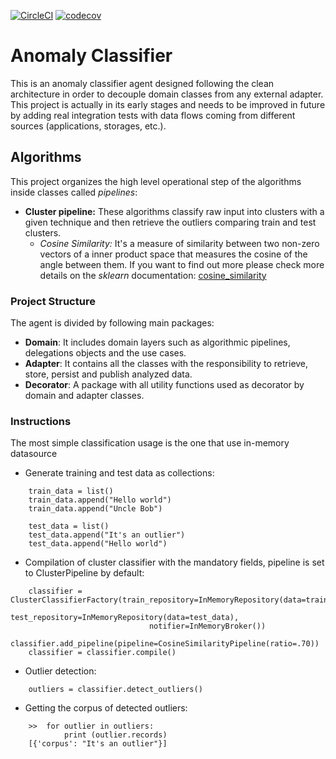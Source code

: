 [![CircleCI](https://circleci.com/gh/lorenzomartino86/anomaly-detector.svg?style=shield&circle-token=:circle-token)](https://circleci.com/gh/lorenzomartino86/anomaly-detector)
[![codecov](https://codecov.io/gh/lorenzomartino86/anomaly-detector/branch/master/graph/badge.svg)](https://codecov.io/gh/lorenzomartino86/anomaly-detector)

# Anomaly Classifier
This is an anomaly classifier agent designed following the clean architecture in order to decouple domain classes from any external adapter. This project is actually in its early stages and needs to be improved in future by adding real integration tests with data flows coming from different sources (applications, storages, etc.).

## Algorithms
This project organizes the high level operational step of the algorithms inside classes called *pipelines*:
* **Cluster pipeline:** These algorithms classify raw input into clusters with a given technique and then retrieve the outliers comparing train and test clusters.
  * *Cosine Similarity:* It's a measure of similarity between two non-zero vectors of a inner product space that measures the cosine of the angle between them. If you want to find out more please check more details on the *sklearn* documentation: [cosine_similarity](http://scikit-learn.org/stable/modules/generated/sklearn.metrics.pairwise.cosine_similarity.html)

### Project Structure
The agent is divided by following main packages:
* **Domain**: It includes domain layers such as algorithmic pipelines, delegations objects and the use cases.
* **Adapter**: It contains all the classes with the responsibility to retrieve, store, persist and publish analyzed data.
* **Decorator**: A package with all utility functions used as decorator by domain and adapter classes.


### Instructions
The most simple classification usage is the one that use in-memory datasource
 
* Generate training and test data as collections:
```
    train_data = list()
    train_data.append("Hello world")
    train_data.append("Uncle Bob")
    
    test_data = list()
    test_data.append("It's an outlier")
    test_data.append("Hello world")
```

* Compilation of cluster classifier with the mandatory fields, pipeline is set to ClusterPipeline by default: 

```
    classifier = ClusterClassifierFactory(train_repository=InMemoryRepository(data=train_data),
                               test_repository=InMemoryRepository(data=test_data),
                               notifier=InMemoryBroker())
    classifier.add_pipeline(pipeline=CosineSimilarityPipeline(ratio=.70))
    classifier = classifier.compile()
```


* Outlier detection: 

```
    outliers = classifier.detect_outliers()
```

* Getting the corpus of detected outliers:

```
    >>  for outlier in outliers:
            print (outlier.records)
    [{'corpus': "It's an outlier"}]
```


